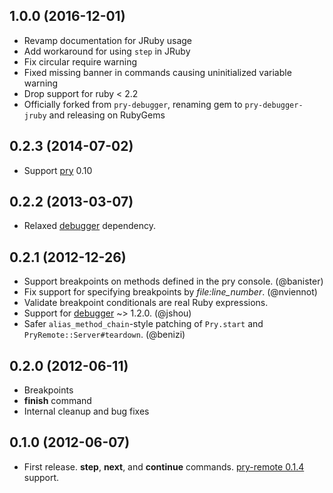 ## 1.0.0 (2016-12-01)

* Revamp documentation for JRuby usage
* Add workaround for using `step` in JRuby
* Fix circular require warning
* Fixed missing banner in commands causing uninitialized variable warning
* Drop support for ruby < 2.2
* Officially forked from `pry-debugger`, renaming gem to `pry-debugger-jruby` and releasing on RubyGems

## 0.2.3 (2014-07-02)

* Support [pry] 0.10

## 0.2.2 (2013-03-07)

* Relaxed [debugger][debugger] dependency.

## 0.2.1 (2012-12-26)

* Support breakpoints on methods defined in the pry console. (@banister)
* Fix support for specifying breakpoints by *file:line_number*. (@nviennot)
* Validate breakpoint conditionals are real Ruby expressions.
* Support for [debugger][debugger] ~> 1.2.0. (@jshou)
* Safer `alias_method_chain`-style patching of `Pry.start` and
  `PryRemote::Server#teardown`. (@benizi)

## 0.2.0 (2012-06-11)

* Breakpoints
* **finish** command
* Internal cleanup and bug fixes

## 0.1.0 (2012-06-07)

* First release. **step**, **next**, and **continue** commands.
  [pry-remote 0.1.4][pry-remote] support.


[pry]:         http://pryrepl.org/
[pry-remote]:  https://github.com/Mon-Ouie/pry-remote
[debugger]:    https://github.com/cldwalker/debugger
